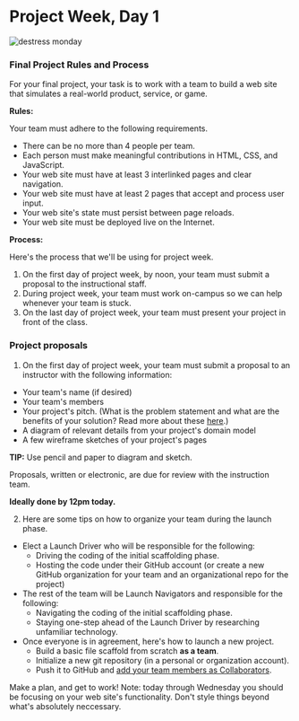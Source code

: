 # Project Week, Day 1
![destress monday](https://media.giphy.com/media/xThuWfz7fNOXwiBLY4/giphy.gif)

### Final Project Rules and Process
For your final project, your task is to work with a team to build a web site that simulates a real-world product, service, or game.

**Rules:**

Your team must adhere to the following requirements.
* There can be no more than 4 people per team.
* Each person must make meaningful contributions in HTML, CSS, and JavaScript.
* Your web site must have at least 3 interlinked pages and clear navigation.
* Your web site must have at least 2 pages that accept and process user input.
* Your web site's state must persist between page reloads.
* Your web site must be deployed live on the Internet.

**Process:**

Here's the process that we'll be using for project week.
1. On the first day of project week, by noon, your team must submit a proposal to the instructional staff.
2. During project week, your team must work on-campus so we can help whenever your team is stuck.
3. On the last day of project week, your team must present your project in front of the class.


### Project proposals

1. On the first day of project week, your team must submit a proposal to an instructor with the following information:

 - Your team's name (if desired)
 - Your team's members
 - Your project's pitch. (What is the problem statement and what are the benefits of your solution? Read more about these [here](https://www.bidsketch.com/proposal-resources/proposal-templates/web-design-proposal-template).)
 - A diagram of relevant details from your project's domain model
 - A few wireframe sketches of your project's pages

 **TIP:** Use pencil and paper to diagram and sketch.

   Proposals, written or electronic, are due for review with the instruction team.

  **Ideally done by 12pm today.**

2. Here are some tips on how to organize your team during the launch phase.

 * Elect a Launch Driver who will be responsible for the following:
    * Driving the coding of the initial scaffolding phase.
    * Hosting the code under their GitHub account (or create a new GitHub organization for your team and an organizational repo for the project)
 * The rest of the team will be Launch Navigators and responsible for the following:
      * Navigating the coding of the initial scaffolding phase.
      * Staying one-step ahead of the Launch Driver by researching unfamiliar technology.
 * Once everyone is in agreement, here's how to launch a new  project.
      * Build a basic file scaffold from scratch **as a team**.
      * Initialize a new git repository (in a personal or organization account).
      * Push it to GitHub and [add your team members as Collaborators](https://help.github.com/articles/adding-collaborators-to-a-personal-repository/).

Make a plan, and get to work!
Note: today through Wednesday you should be focusing on your web site's functionality. Don't style things beyond what's absolutely neccessary.